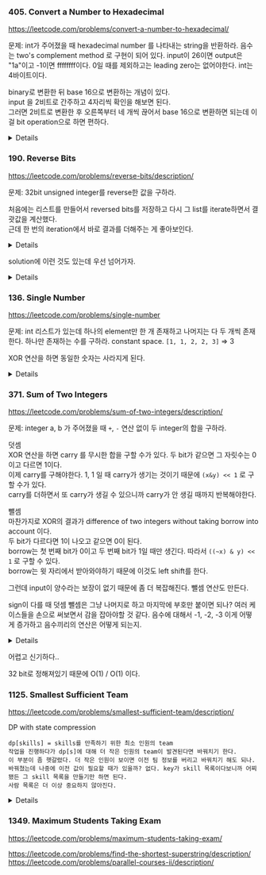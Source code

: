 ### 405. Convert a Number to Hexadecimal

https://leetcode.com/problems/convert-a-number-to-hexadecimal/

문제: int가 주어졌을 때 hexadecimal number 를 나타내는 string을 반환하라. 음수는 two's complement method 로 구현이 되어 있다. 
input이 26이면 output은 "1a"이고 -1이면 ffffffff이다. 
0일 때를 제외하고는 leading zero는 없어야한다. int는 4바이트이다. 

binary로 변환한 뒤 base 16으로 변환하는 개념이 있다.   
input 을 2비트로 간주하고 4자리씩 확인을 해보면 된다.   
그러면 2비트로 변환한 후 오른쪽부터 네 개씩 끊어서 base 16으로 변환하면 되는데 이걸 bit operation으로 하면 편하다.


<details>

```py
    def toHex(self, num: int) -> str:
        if num == 0:
            return '0'
        hexnum = '0123456789abcdef'

        # 2^32개의 수가 있으니까 4byte = 32bit이다. 
        # 2^32 = 16^8 니까 hexadecimal로는 8자리가 된다.
        res = []
        for i in range(8):
            # 아래 4bit만 뽑으려면 1111과의 & 연산을 해야한다.
            cur = num & 15
            res.append(hexnum[cur])  # 가장 낮은 숫자가 리스트의 앞에 오게 된다.
            num = num >> 4  # 낮은 자리의 4 bit shift
        res.reverse()
        return ''.join(res).lstrip('0')
```

</details>










### 190. Reverse Bits

https://leetcode.com/problems/reverse-bits/description/

문제: 32bit unsigned integer를 reverse한 값을 구하라.

처음에는 리스트를 만들어서 reversed bits를 저장하고 다시 그 list를 iterate하면서 결괏값을 계산했다.   
근데 한 번의 iteration에서 바로 결과를 더해주는 게 좋아보인다.

<details>

```python
    def reverseBits(self, n: int) -> int:
        res = 0
        for i in range(32):
            cur_bit = n & 1
            if cur_bit != 0:
                res += cur_bit * pow(2, 31-i)
            n = n >> 1
        return res
```

</details>

solution에 이런 것도 있는데 우선 넘어가자.

<details>

```py
    def reverseBits(self, n):
        n = (n >> 16) | (n << 16)
        n = ((n & 0xff00ff00) >> 8) | ((n & 0x00ff00ff) << 8)
        n = ((n & 0xf0f0f0f0) >> 4) | ((n & 0x0f0f0f0f) << 4)
        n = ((n & 0xcccccccc) >> 2) | ((n & 0x33333333) << 2)
        n = ((n & 0xaaaaaaaa) >> 1) | ((n & 0x55555555) << 1)
        return n
```

</details>








### 136. Single Number

https://leetcode.com/problems/single-number

문제: int 리스트가 있는데 하나의 element만 한 개 존재하고 나머지는 다 두 개씩 존재한다. 하나만 존재하는 수를 구하라. constant space. 
`[1, 1, 2, 2, 3]` => 3

XOR 연산을 하면 동일한 숫자는 사라지게 된다.

<details>

```py
    def singleNumber(self, nums: List[int]) -> int:
        res = 0
        for num in nums:
            res = res ^ num
        return res
```

</details>








### 371. Sum of Two Integers

https://leetcode.com/problems/sum-of-two-integers/description/

문제: integer a, b 가 주어졌을 때 `+`, `-` 연산 없이 두 integer의 합을 구하라.


덧셈   
XOR 연산을 하면 carry 를 무시한 합을 구할 수가 있다. 두 bit가 같으면 그 자릿수는 0이고 다르면 1이다.     
이제 carry를 구해야한다. 1, 1 일 때 carry가 생기는 것이기 때문에 `(x&y) << 1` 로 구할 수가 있다.   
carry를 더하면서 또 carry가 생길 수 있으니까 carry가 안 생길 때까지 반복해야한다.

뺄셈   
마찬가지로 XOR의 결과가 difference of two integers without taking borrow into account 이다.   
두 bit가 다르다면 1이 나오고 같으면 0이 된다.   
borrow는 첫 번째 bit가 0이고 두 번째 bit가 1일 때만 생긴다. 따라서 `((~x) & y) << 1` 로 구할 수 있다.   
borrow는 윗 자리에서 받아와야하기 때문에 이것도 left shift를 한다.   

그런데 input이 양수라는 보장이 없기 때문에 좀 더 복잡해진다. 뺄셈 연산도 만든다.   

sign이 다를 때 덧셈 뺄셈은 그냥 나머지로 하고 마지막에 부호만 붙이면 되나?
여러 케이스들을 손으로 써보면서 감을 잡아야할 것 같다. 
음수에 대해서 -1, -2, -3 이게 어떻게 증가하고 음수끼리의 연산은 어떻게 되는지.

<details>

```py
    def getSum(self, a: int, b: int) -> int:
        x, y = abs(a), abs(b)
        # ensure that abs(a) >= abs(b)
        if x < y:
            return self.getSum(b, a)
        
        # abs(a) >= abs(b) --> sign of a determines the sign of the answer
        sign = 1 if a > 0 else -1
        
        if a * b >= 0:
            # sum of two positive integers x + y. even when those two are both negative, we can just add them and put the sign at the end.
            while y:  # at first, y is abs(b). after than, y is the carry that is computed for an iteration.
                answer = x ^ y
                carry = (x & y) << 1
                x, y = answer, carry
        else:
            # difference of two integers x - y
            # where x > y
            while y:
                answer = x ^ y
                borrow = ((~x) & y) << 1
                x, y = answer, borrow
        
        return x * sign
```

</details>


어렵고 신기하다..

32 bit로 정해져있기 때문에 O(1) / O(1) 이다.









### 1125. Smallest Sufficient Team

https://leetcode.com/problems/smallest-sufficient-team/description/

DP with state compression

```
dp[skills] = skills를 만족하기 위한 최소 인원의 team
작업을 진행하다가 dp[s]에 대해 더 작은 인원의 team이 발견된다면 바꿔치기 한다.
이 부분이 좀 헷갈렸다. 더 작은 인원이 보이면 이전 팀 정보를 버리고 바꿔치기 해도 되나.
바꿔쳤는데 나중에 이전 값이 필요할 때가 있을까? 없다. key가 skill 목록이다보니까 어찌됐든 그 skill 목록을 만들기만 하면 된다.
사람 목록은 더 이상 중요하지 않아진다.
```


<details>

```py
    def smallestSufficientTeam(self, req_skills: List[str], people: List[List[str]]) -> List[int]:
        skill_to_idx = {}
        for i, s in enumerate(req_skills):
            skill_to_idx[s] = i
        
        skills_to_team = {}  # key: bit masked skill list, value: smallest team(list of people)
        """
        0에 대해 초기화를 하지 않고 `if cur_skills not in {}: 추가`로 했는데 그러면 corner case에 걸린다. 
        0을 만드는 최소 team은 [] 여야하는데 cur_skills가 0인 사람이 있다면 최소 team이 한 명이 된다.
        그렇게 되면 모든 dict를 iterate할 때 처음 보는 cur_skills에 대해 그 team을 기준으로 expand하게 된다.
        """
        skills_to_team[0] = []  

        for p_idx, p_skills in enumerate(people):
            cur_skills = 0
            # construct bit masked skill for this person
            for skill in p_skills:
                if skill not in skill_to_idx:
                    continue
                skill_bit = (1 << skill_to_idx[skill])
                cur_skills |= skill_bit
            
            if cur_skills not in skills_to_team:  # skills_to_team[0] = [] 넣음으로써 필요없어졌다.
                skills_to_team[cur_skills] = [p_idx]
            
            for prev_skills, prev_team in dict(skills_to_team).items():  # dict 원본을 쓰면 size가 변해서 에러나니까 복사해서 iterate한다.
                updated_skills = prev_skills | cur_skills  # 이전과 지금을 합친 state
                if updated_skills == prev_skills:  # 바뀐 게 없다면 무시한다. 지금 p를 안 넣는 게 이득
                    continue
                if updated_skills not in skills_to_team:
                    skills_to_team[updated_skills] = prev_team + [p_idx]
                if len(skills_to_team[updated_skills]) > len(prev_team) + 1:
                    skills_to_team[updated_skills] = prev_team + [p_idx]
        
        return skills_to_team[(1 << len(req_skills)) - 1]  # 전체 skill에 대한 값을 반환한다.
```

- Time O(people * 2^skill)
- Space O(2^skill)

</details>








### 1349. Maximum Students Taking Exam

https://leetcode.com/problems/maximum-students-taking-exam/


https://leetcode.com/problems/find-the-shortest-superstring/description/
https://leetcode.com/problems/parallel-courses-ii/description/

